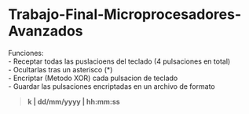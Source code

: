 # Trabajo-Final-Microprocesadores-Avanzados<br/>
Funciones:<br/>
     -  Receptar todas las puslacioens del teclado (4 pulsaciones en total)<br/>
     - Ocultarlas tras un asterisco (*)<br/>
     - Encriptar (Metodo XOR) cada pulsacion de teclado<br/>
     - Guardar las pulsaciones encriptadas en un archivo de formato<br/>

> **k  | dd/mm/yyyy | hh:mm:ss<br/>**
